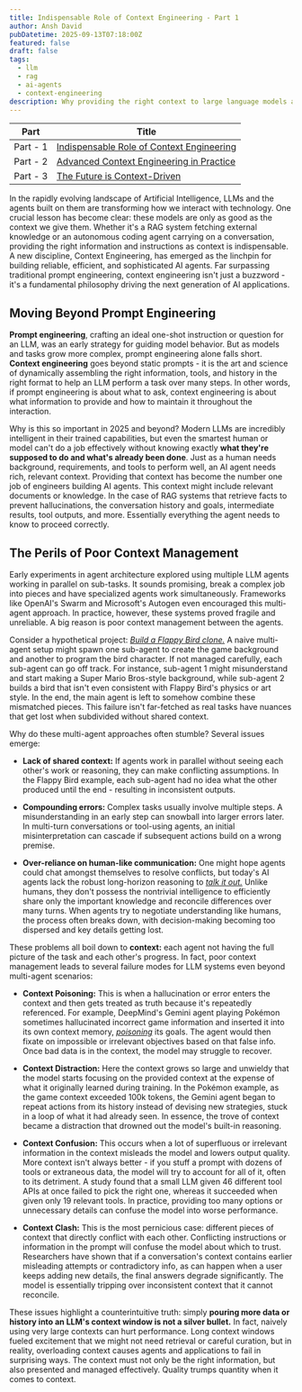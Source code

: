 ```yaml
---
title: Indispensable Role of Context Engineering - Part 1
author: Ansh David
pubDatetime: 2025-09-13T07:18:00Z
featured: false
draft: false
tags:
  - llm
  - rag
  - ai-agents
  - context-engineering
description: Why providing the right context to large language models and AI agents is critical for reliable, advanced AI systems.
---
```


| Part     | Title                                                                          |
| -------- | ------------------------------------------------------------------------------ |
| Part - 1 | [Indispensable Role of Context Engineering](https://anshdavid.com/posts/2025/indispensable-role-of-context-engineering-for-llms-and-ai-agents-part-1/)                   |
| Part - 2 | [Advanced Context Engineering in Practice](https://anshdavid.com/posts/2025/advanced-context-engineering-in-practice-part-2/)                                           |
| Part - 3 | [The Future is Context-Driven](https://anshdavid.com/posts/2025/the-future-is-context-driven-part-3/)                                                       |

In the rapidly evolving landscape of Artificial Intelligence, LLMs and the agents built on them are transforming how we interact with technology. One crucial lesson has become clear: these models are only as good as the context we give them. Whether it's a RAG system fetching external knowledge or an autonomous coding agent carrying on a conversation, providing the right information and instructions as context is indispensable. A new discipline, Context Engineering, has emerged as the linchpin for building reliable, efficient, and sophisticated AI agents. Far surpassing traditional prompt engineering, context engineering isn't just a buzzword - it's a fundamental philosophy driving the next generation of AI applications.

## Moving Beyond Prompt Engineering

**Prompt engineering**, crafting an ideal one-shot instruction or question for an LLM, was an early strategy for guiding model behavior. But as models and tasks grow more complex, prompt engineering alone falls short. **Context engineering** goes beyond static prompts - it is the art and science of dynamically assembling the right information, tools, and history in the right format to help an LLM perform a task over many steps. In other words, if prompt engineering is about what to ask, context engineering is about what information to provide and how to maintain it throughout the interaction.

Why is this so important in 2025 and beyond? Modern LLMs are incredibly intelligent in their trained capabilities, but even the smartest human or model can't do a job effectively without knowing exactly **what they're supposed to do and what's already been done**. Just as a human needs background, requirements, and tools to perform well, an AI agent needs rich, relevant context. Providing that context has become the number one job of engineers building AI agents. This context might include relevant documents or knowledge. In the case of RAG systems that retrieve facts to prevent hallucinations, the conversation history and goals, intermediate results, tool outputs, and more. Essentially everything the agent needs to know to proceed correctly.

## The Perils of Poor Context Management

Early experiments in agent architecture explored using multiple LLM agents working in parallel on sub-tasks. It sounds promising, break a complex job into pieces and have specialized agents work simultaneously. Frameworks like OpenAI's Swarm and Microsoft's Autogen even encouraged this multi-agent approach. In practice, however, these systems proved fragile and unreliable. A big reason is poor context management between the agents.

Consider a hypothetical project: <u>_Build a Flappy Bird clone._</u> A naive multi-agent setup might spawn one sub-agent to create the game background and another to program the bird character. If not managed carefully, each sub-agent can go off track. For instance, sub-agent 1 might misunderstand and start making a Super Mario Bros-style background, while sub-agent 2 builds a bird that isn't even consistent with Flappy Bird's physics or art style. In the end, the main agent is left to somehow combine these mismatched pieces. This failure isn't far-fetched as real tasks have nuances that get lost when subdivided without shared context.

Why do these multi-agent approaches often stumble? Several issues emerge:

- **Lack of shared context:** If agents work in parallel without seeing each other's work or reasoning, they can make conflicting assumptions. In the Flappy Bird example, each sub-agent had no idea what the other produced until the end - resulting in inconsistent outputs.

- **Compounding errors:** Complex tasks usually involve multiple steps. A misunderstanding in an early step can snowball into larger errors later. In multi-turn conversations or tool-using agents, an initial misinterpretation can cascade if subsequent actions build on a wrong premise.

- **Over-reliance on human-like communication:** One might hope agents could chat amongst themselves to resolve conflicts, but today's AI agents lack the robust long-horizon reasoning to <u>_talk it out._</u> Unlike humans, they don't possess the nontrivial intelligence to efficiently share only the important knowledge and reconcile differences over many turns. When agents try to negotiate understanding like humans, the process often breaks down, with decision-making becoming too dispersed and key details getting lost.

These problems all boil down to **context:** each agent not having the full picture of the task and each other's progress. In fact, poor context management leads to several failure modes for LLM systems even beyond multi-agent scenarios:

- **Context Poisoning:** This is when a hallucination or error enters the context and then gets treated as truth because it's repeatedly referenced. For example, DeepMind's Gemini agent playing Pokémon sometimes hallucinated incorrect game information and inserted it into its own context memory, <u>_poisoning_</u> its goals. The agent would then fixate on impossible or irrelevant objectives based on that false info. Once bad data is in the context, the model may struggle to recover.

- **Context Distraction:** Here the context grows so large and unwieldy that the model starts focusing on the provided context at the expense of what it originally learned during training. In the Pokémon example, as the game context exceeded 100k tokens, the Gemini agent began to repeat actions from its history instead of devising new strategies, stuck in a loop of what it had already seen. In essence, the trove of context became a distraction that drowned out the model's built-in reasoning.

- **Context Confusion:** This occurs when a lot of superfluous or irrelevant information in the context misleads the model and lowers output quality. More context isn't always better - if you stuff a prompt with dozens of tools or extraneous data, the model will try to account for all of it, often to its detriment. A study found that a small LLM given 46 different tool APIs at once failed to pick the right one, whereas it succeeded when given only 19 relevant tools. In practice, providing too many options or unnecessary details can confuse the model into worse performance.

- **Context Clash:** This is the most pernicious case: different pieces of context that directly conflict with each other. Conflicting instructions or information in the prompt will confuse the model about which to trust. Researchers have shown that if a conversation's context contains earlier misleading attempts or contradictory info, as can happen when a user keeps adding new details, the final answers degrade significantly. The model is essentially tripping over inconsistent context that it cannot reconcile.

These issues highlight a counterintuitive truth: simply **pouring more data or history into an LLM's context window is not a silver bullet.** In fact, naively using very large contexts can hurt performance. Long context windows fueled excitement that we might not need retrieval or careful curation, but in reality, overloading context causes agents and applications to fail in surprising ways. The context must not only be the right information, but also presented and managed effectively. Quality trumps quantity when it comes to context.
